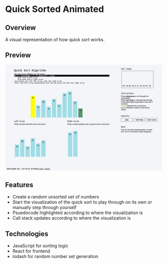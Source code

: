 # Quick Sorted Animated

## Overview
A visual representation of how quick sort works.

## Preview
![Quick Sort](./public/assets/quickSortPreview.png)

## Features
* Create a random unsorted set of numbers
* Start the visualization of the quick sort to play through on its own or manually step through yourself
* Psuedocode highlighted according to where the visualization is
* Call stack updates according to where the visualization is

## Technologies
* JavaScript for sorting logic
* React for frontend
* lodash for random number set generation
